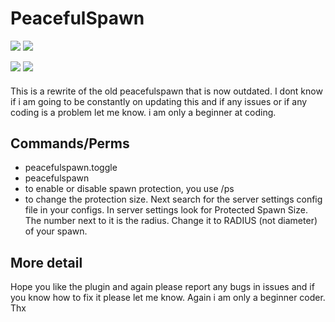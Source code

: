 # PeacefulSpawn

[![](https://poggit.pmmp.io/shield.state/PeacefulSpawn)](https://poggit.pmmp.io/p/PeacefulSpawn)
<a href="https://poggit.pmmp.io/p/PeacefulSpawn"><img src="https://poggit.pmmp.io/shield.state/PeacefulSpawn"></a>

[![](https://poggit.pmmp.io/shield.api/PeacefulSpawn)](https://poggit.pmmp.io/p/PeacefulSpawn)
<a href="https://poggit.pmmp.io/p/PeacefulSpawn"><img src="https://poggit.pmmp.io/shield.api/PeacefulSpawn"></a>

####

This is a rewrite of the old peacefulspawn that is now outdated. I dont know if i am going to be constantly on updating this and if any issues or if any coding is a problem let me know. i am only a beginner at coding.

## Commands/Perms
* peacefulspawn.toggle
* peacefulspawn
* to enable or disable spawn protection, you use /ps
* to change the protection size. Next search for the server settings config file in your configs. In server settings look for Protected Spawn Size. The number next to it is the radius. Change it to RADIUS (not diameter) of your spawn.

## More detail

Hope you like the plugin and again please report any bugs in issues and if you know how to fix it please let me know. Again i am only a beginner coder. Thx
